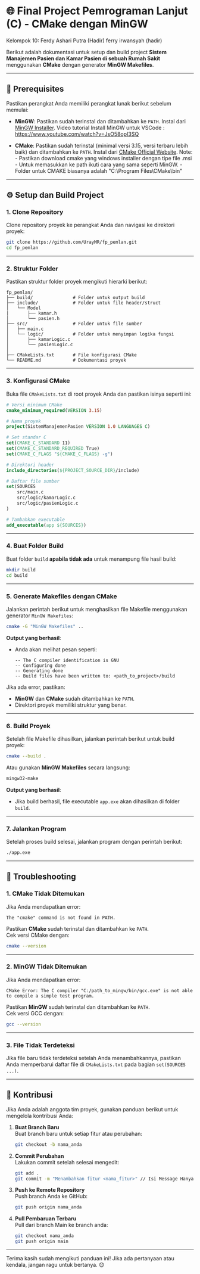 # 🌐 **Final Project Pemrograman Lanjut (C) - CMake dengan MinGW**

Kelompok 10: 
Ferdy Ashari Putra (Hadir)
ferry irwansyah (hadir)


Berikut adalah dokumentasi untuk setup dan build project **Sistem Manajemen Pasien dan Kamar Pasien di sebuah Rumah Sakit** menggunakan **CMake** dengan generator **MinGW Makefiles**.

---

## 📝 **Prerequisites**

Pastikan perangkat Anda memiliki perangkat lunak berikut sebelum memulai:

- **MinGW**: Pastikan sudah terinstal dan ditambahkan ke `PATH`. Instal dari [MinGW Installer](http://www.mingw.org/).
Video tutorial Install MinGW untuk VSCode : https://www.youtube.com/watch?v=JsO58opI3SQ

- **CMake**: Pastikan sudah terinstal (minimal versi 3.15, versi terbaru lebih baik) dan ditambahkan ke `PATH`. Instal dari [CMake Official Website](https://cmake.org/download/). 
Note: - Pastikan download cmake yang windows installer dengan tipe file .msi
      - Untuk memasukkan ke path ikuti cara yang sama seperti MinGW.
      - Folder untuk CMAKE biasanya adalah "C:\Program Files\CMake\bin"

---

## ⚙️ **Setup dan Build Project**

### **1. Clone Repository**

Clone repository proyek ke perangkat Anda dan navigasi ke direktori proyek:

```bash
git clone https://github.com/UrayMR/fp_pemlan.git
cd fp_pemlan
```

---

### **2. Struktur Folder**

Pastikan struktur folder proyek mengikuti hierarki berikut:

```
fp_pemlan/
├── build/               # Folder untuk output build
├── include/             # Folder untuk file header/struct
│   └── Model
|       ├── kamar.h
│       └── pasien.h
├── src/                 # Folder untuk file sumber
│   ├── main.c
│   └── logic/           # Folder untuk menyimpan logika fungsi
│       ├── kamarLogic.c
│       └── pasienLogic.c
│   
├── CMakeLists.txt       # File konfigurasi CMake
└── README.md            # Dokumentasi proyek
```

---

### **3. Konfigurasi CMake**

Buka file `CMakeLists.txt` di root proyek Anda dan pastikan isinya seperti ini:

```cmake
# Versi minimum CMake
cmake_minimum_required(VERSION 3.15)

# Nama proyek
project(SistemManajemenPasien VERSION 1.0 LANGUAGES C)

# Set standar C
set(CMAKE_C_STANDARD 11)
set(CMAKE_C_STANDARD_REQUIRED True)
set(CMAKE_C_FLAGS "${CMAKE_C_FLAGS} -g")

# Direktori header
include_directories(${PROJECT_SOURCE_DIR}/include)

# Daftar file sumber
set(SOURCES
    src/main.c
    src/logic/kamarLogic.c
    src/logic/pasienLogic.c
)

# Tambahkan executable
add_executable(app ${SOURCES})
```

---

### **4. Buat Folder Build**

Buat folder `build` **apabila tidak ada** untuk menampung file hasil build:

```bash
mkdir build
cd build
```

---

### **5. Generate Makefiles dengan CMake**

Jalankan perintah berikut untuk menghasilkan file Makefile menggunakan generator `MinGW Makefiles`:

```bash
cmake -G "MinGW Makefiles" ..
```

**Output yang berhasil**:

- Anda akan melihat pesan seperti:
  ```
  -- The C compiler identification is GNU
  -- Configuring done
  -- Generating done
  -- Build files have been written to: <path_to_project>/build
  ```

Jika ada error, pastikan:

- **MinGW** dan **CMake** sudah ditambahkan ke `PATH`.
- Direktori proyek memiliki struktur yang benar.

---

### **6. Build Proyek**

Setelah file Makefile dihasilkan, jalankan perintah berikut untuk build proyek:

```bash
cmake --build .
```

Atau gunakan **MinGW Makefiles** secara langsung:

```bash
mingw32-make
```

**Output yang berhasil**:

- Jika build berhasil, file executable `app.exe` akan dihasilkan di folder `build`.

---

### **7. Jalankan Program**

Setelah proses build selesai, jalankan program dengan perintah berikut:

```bash
./app.exe
```

---

## 🎯 **Troubleshooting**

### **1. CMake Tidak Ditemukan**

Jika Anda mendapatkan error:

```
The "cmake" command is not found in PATH.
```

Pastikan **CMake** sudah terinstal dan ditambahkan ke `PATH`.  
Cek versi CMake dengan:

```bash
cmake --version
```

---

### **2. MinGW Tidak Ditemukan**

Jika Anda mendapatkan error:

```
CMake Error: The C compiler "C:/path_to_mingw/bin/gcc.exe" is not able to compile a simple test program.
```

Pastikan **MinGW** sudah terinstal dan ditambahkan ke `PATH`.  
Cek versi GCC dengan:

```bash
gcc --version
```

---

### **3. File Tidak Terdeteksi**

Jika file baru tidak terdeteksi setelah Anda menambahkannya, pastikan Anda memperbarui daftar file di `CMakeLists.txt` pada bagian `set(SOURCES ...)`.

---

## 🤝 **Kontribusi**

Jika Anda adalah anggota tim proyek, gunakan panduan berikut untuk mengelola kontribusi Anda:

1. **Buat Branch Baru**  
   Buat branch baru untuk setiap fitur atau perubahan:

   ```bash
   git checkout -b nama_anda
   ```

2. **Commit Perubahan**  
   Lakukan commit setelah selesai mengedit:

   ```bash
   git add .
   git commit -m "Menambahkan fitur <nama_fitur>" // Isi Message Hanya Contoh
   ```

3. **Push ke Remote Repository**  
   Push branch Anda ke GitHub:

   ```bash
   git push origin nama_anda
   ```

4. **Pull Pembaruan Terbaru**  
   Pull dari branch Main ke branch anda:

   ```bash
   git checkout nama_anda
   git push origin main
   ```

---

Terima kasih sudah mengikuti panduan ini! Jika ada pertanyaan atau kendala, jangan ragu untuk bertanya. 😊
